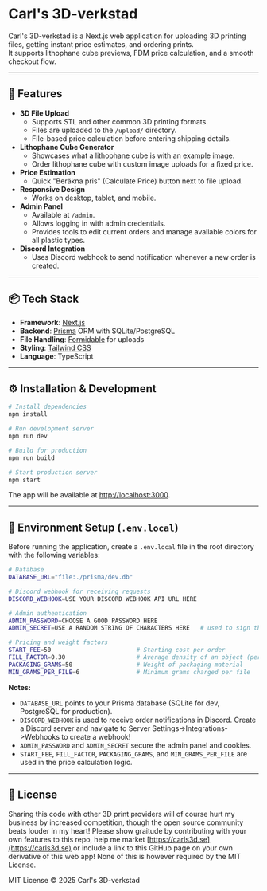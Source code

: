 # Carl's 3D-verkstad

Carl's 3D-verkstad is a Next.js web application for uploading 3D printing files, getting instant price estimates, and ordering prints.\
It supports lithophane cube previews, FDM price calculation, and a smooth checkout flow.

---

## 🚀 Features

- **3D File Upload**
  - Supports STL and other common 3D printing formats.
  - Files are uploaded to the `/upload/` directory.
  - File-based price calculation before entering shipping details.
- **Lithophane Cube Generator**
  - Showcases what a lithophane cube is with an example image.
  - Order lithophane cube with custom image uploads for a fixed price.
- **Price Estimation**
  - Quick "Beräkna pris" (Calculate Price) button next to file upload.
- **Responsive Design**
  - Works on desktop, tablet, and mobile.
- **Admin Panel**
  - Available at `/admin`.
  - Allows logging in with admin credentials.
  - Provides tools to edit current orders and manage available colors for all plastic types.
- **Discord Integration**
  - Uses Discord webhook to send notification whenever a new order is created.

---

## 📦 Tech Stack

- **Framework**: [Next.js](https://nextjs.org/)
- **Backend**: [Prisma](https://www.prisma.io/) ORM with SQLite/PostgreSQL
- **File Handling**: [Formidable](https://github.com/node-formidable/formidable) for uploads
- **Styling**: [Tailwind CSS](https://tailwindcss.com/)
- **Language**: TypeScript

---

## ⚙️ Installation & Development

```bash
# Install dependencies
npm install

# Run development server
npm run dev

# Build for production
npm run build

# Start production server
npm start
```

The app will be available at [http://localhost:3000](http://localhost:3000).

---

## 🔑 Environment Setup (`.env.local`)

Before running the application, create a `.env.local` file in the root directory with the following variables:

```bash
# Database
DATABASE_URL="file:./prisma/dev.db"

# Discord webhook for receiving requests
DISCORD_WEBHOOK=USE YOUR DISCORD WEBHOOK API URL HERE

# Admin authentication
ADMIN_PASSWORD=CHOOSE A GOOD PASSWORD HERE
ADMIN_SECRET=USE A RANDOM STRING OF CHARACTERS HERE   # used to sign the cookie

# Pricing and weight factors
START_FEE=50                        # Starting cost per order
FILL_FACTOR=0.30                    # Average density of an object (percent)
PACKAGING_GRAMS=50                  # Weight of packaging material
MIN_GRAMS_PER_FILE=6                # Minimum grams charged per file
```

**Notes:**

- `DATABASE_URL` points to your Prisma database (SQLite for dev, PostgreSQL for production).
- `DISCORD_WEBHOOK` is used to receive order notifications in Discord. Create a Discord server and navigate to Server Settings->Integrations->Webhooks to create a webhook!
- `ADMIN_PASSWORD` and `ADMIN_SECRET` secure the admin panel and cookies.
- `START_FEE`, `FILL_FACTOR`, `PACKAGING_GRAMS`, and `MIN_GRAMS_PER_FILE` are used in the price calculation logic.

---

## 📄 License

Sharing this code with other 3D print providers will of course hurt my business by increased competition, though the open source community beats louder in my heart! Please show graitude by contributing with your own features to this repo, help me market [https://carls3d.se](https://carls3d.se) or include a link to this GitHub page on your own derivative of this web app! None of this is however required by the MIT License.

MIT License © 2025 Carl's 3D-verkstad


